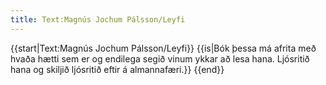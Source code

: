 ```yaml
---
title: Text:Magnús Jochum Pálsson/Leyfi
---
```


{{start|Text:Magnús Jochum Pálsson/Leyfi}}
{{is|Bók þessa má afrita með hvaða hætti sem er og endilega segið vinum ykkar að lesa hana. Ljósritið hana og skiljið ljósritið eftir á almannafæri.}}
{{end}}